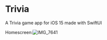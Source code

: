 # Trivia
A Trivia game app for iOS 15 made with SwiftUI

Homescreen:![IMG_7641](https://user-images.githubusercontent.com/88828094/147741641-e794642f-38e2-4834-878f-ed4541bbfe71.jpg)

